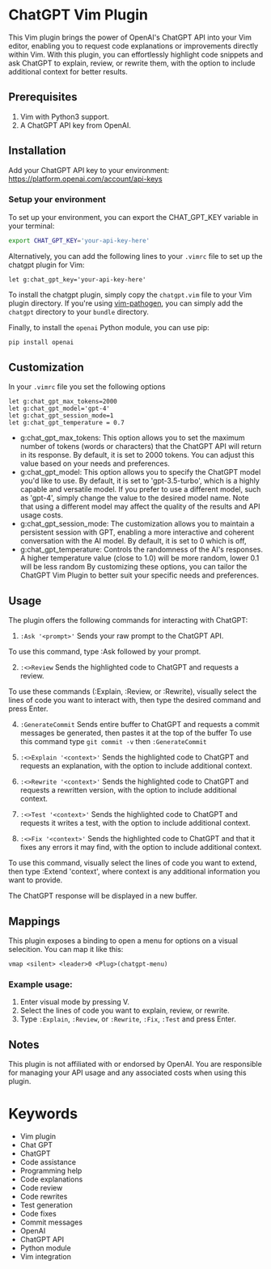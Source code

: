# ChatGPT Vim Plugin

This Vim plugin brings the power of OpenAI's ChatGPT API into your Vim editor, enabling you to request code explanations or improvements directly within Vim. With this plugin, you can effortlessly highlight code snippets and ask ChatGPT to explain, review, or rewrite them, with the option to include additional context for better results.

## Prerequisites

1) Vim with Python3 support.
1) A ChatGPT API key from OpenAI.

## Installation
Add your ChatGPT API key to your environment:
https://platform.openai.com/account/api-keys

### Setup your environment
To set up your environment, you can export the CHAT_GPT_KEY variable in your terminal:
```bash
export CHAT_GPT_KEY='your-api-key-here'
```

Alternatively, you can add the following lines to your `.vimrc` file to set up the chatgpt plugin for Vim:
```vim
let g:chat_gpt_key='your-api-key-here'
```

To install the chatgpt plugin, simply copy the `chatgpt.vim` file to your Vim plugin directory. If you're using [vim-pathogen](https://github.com/tpope/vim-pathogen), you can simply add the `chatgpt` directory to your `bundle` directory.

Finally, to install the `openai` Python module, you can use pip:
```bash
pip install openai
```
## Customization
In your `.vimrc` file you set the following options

```vim
let g:chat_gpt_max_tokens=2000
let g:chat_gpt_model='gpt-4'
let g:chat_gpt_session_mode=1
let g:chat_gpt_temperature = 0.7
```

 - g:chat_gpt_max_tokens: This option allows you to set the maximum number of tokens (words or characters) that the ChatGPT API will return in its response. By default, it is set to 2000 tokens. You can adjust this value based on your needs and preferences.
 - g:chat_gpt_model: This option allows you to specify the ChatGPT model you'd like to use. By default, it is set to 'gpt-3.5-turbo', which is a highly capable and versatile model. If you prefer to use a different model, such as 'gpt-4', simply change the value to the desired model name. Note that using a different model may affect the quality of the results and API usage costs.
 - g:chat_gpt_session_mode: The customization allows you to maintain a persistent session with GPT, enabling a more interactive and coherent conversation with the AI model. By default, it is set to 0 which is off,
 - g:chat_gpt_temperature: Controls the randomness of the AI's responses. A higher temperature value (close to 1.0) will be more random, lower 0.1 will be less random
By customizing these options, you can tailor the ChatGPT Vim Plugin to better suit your specific needs and preferences.

## Usage

The plugin offers the following commands for interacting with ChatGPT:

1) `:Ask '<prompt>'` Sends your raw prompt to the ChatGPT API.

To use this command, type :Ask followed by your prompt.

2) `:<>Review` Sends the highlighted code to ChatGPT and requests a review.

To use these commands (:Explain, :Review, or :Rewrite), visually select the lines of code you want to interact with, then type the desired command and press Enter.

4) `:GenerateCommit` Sends entire buffer to ChatGPT and requests a commit messages be generated, then pastes it at the top of the buffer
To use this command type `git commit -v`  then `:GenerateCommit`

5) `:<>Explain '<context>'` Sends the highlighted code to ChatGPT and requests an explanation, with the option to include additional context.
5) `:<>Rewrite '<context>'` Sends the highlighted code to ChatGPT and requests a rewritten version, with the option to include additional context.
5) `:<>Test '<context>'` Sends the highlighted code to ChatGPT and requests it writes a test, with the option to include additional context.
5) `:<>Fix '<context>'` Sends the highlighted code to ChatGPT and that it fixes any errors it may find, with the option to include additional context.

To use this command, visually select the lines of code you want to extend, then type :Extend 'context', where context is any additional information you want to provide.

The ChatGPT response will be displayed in a new buffer.

## Mappings

This plugin exposes a binding to open a menu for options on a visual selecition. You can map it like this:
```
vmap <silent> <leader>0 <Plug>(chatgpt-menu)
```

### Example usage:
1) Enter visual mode by pressing V.
1) Select the lines of code you want to explain, review, or rewrite.
1) Type `:Explain`, `:Review`, or `:Rewrite`, `:Fix`, `:Test` and press Enter.

## Notes
This plugin is not affiliated with or endorsed by OpenAI. You are responsible for managing your API usage and any associated costs when using this plugin.

# Keywords
- Vim plugin
- Chat GPT
- ChatGPT
- Code assistance
- Programming help
- Code explanations
- Code review
- Code rewrites
- Test generation
- Code fixes
- Commit messages
- OpenAI
- ChatGPT API
- Python module
- Vim integration
